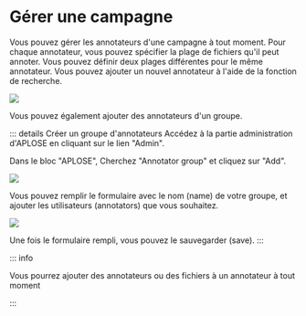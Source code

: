 # Gérer une campagne

Vous pouvez gérer les annotateurs d'une campagne à tout moment.
Pour chaque annotateur, vous pouvez spécifier la plage de fichiers qu'il peut annoter. Vous pouvez définir deux plages
différentes pour le même
annotateur.
Vous pouvez ajouter un nouvel annotateur à l'aide de la fonction de recherche.

![](/campaign-creator/form-annotator.png)

Vous pouvez également ajouter des annotateurs d'un groupe.

::: details Créer un groupe d'annotateurs
Accédez à la partie administration d'APLOSE en cliquant sur le lien "Admin".

Dans le bloc "APLOSE", Cherchez "Annotator group" et cliquez sur "Add".

![](/campaign-creator/annotator-group/nav.png)

Vous pouvez remplir le formulaire avec le nom (name) de votre groupe, et ajouter les utilisateurs (annotators) que vous
souhaitez.

![](/campaign-creator/annotator-group/form.png)

Une fois le formulaire rempli, vous pouvez le sauvegarder (save).
:::

::: info

Vous pourrez ajouter des annotateurs ou des fichiers à un annotateur à tout moment

:::
